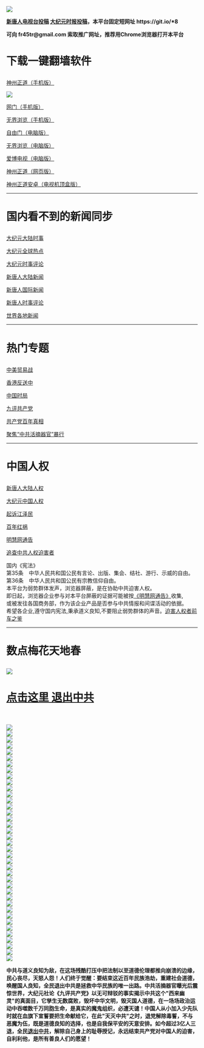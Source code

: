 <a name="1" id="1" target="_blank"></a> <span id="1"></span>
<a name="2" id="2" target="_blank"></a> <span id="2"></span>
<a name="3" id="3" target="_blank"></a> <span id="3"></span>
<a name="4" id="4" target="_blank"></a> <span id="4"></span>
<a name="5" id="5" target="_blank"></a> <span id="5"></span>
<a name="6" id="6" target="_blank"></a> <span id="6"></span>
<a name="7" id="7" target="_blank"></a> <span id="7"></span>
<a name="8" id="8" target="_blank"></a> <span id="8"></span>
<a name="9" id="9" target="_blank"></a> <span id="9"></span>
<img src="https://raw.githubusercontent.com/clgbyu263/www/master/t/fq1.jpg"><br>
<p><strong><a href="https://github.com/clgbyu263/ntdtv/blob/master/gb/contribute.md#1">新唐人电视台投稿</a>  <a href="https://github.com/clgbyu263/djy/blob/master/gb/about-djy.md#1">大纪元时报投稿</a>，本平台固定短网址 https://git.io/*8</strong></p>
<p><strong>可向 fr45tr@gmail.com 索取推广网址，推荐用Chrome浏览器打开本平台</strong></p>

<h1><p><strong>下载一键翻墙软件</strong></p></h1>
<p><a href="https://raw.githubusercontent.com/SzzdOgate/update/master/extras/SzzdOgate.apk?fldfh2">神州正道（手机版）</a><img src="https://raw.githubusercontent.com/hao369/a/master/benzoutuijian.gif" alt=""></p>
<img src="https://raw.githubusercontent.com/clgbyu263/www/master/t/sz.jpg"><br>
<p><a href="https://raw.githubusercontent.com/oGate2/Up/master/oGate.apk?fldfh2">网门（手机版）</a><img src="https://raw.githubusercontent.com/hao369/a/master/benzoutuijian.gif" alt=""></p>
<p><a href="https://raw.githubusercontent.com/wujieliulan/download/master/um.apk?raw=true">无界浏览（手机版）</a></p>
<p><a href="https://raw.githubusercontent.com/freegate-release/website/gh-pages/files/fgp.zip?fldfh2">自由门（电脑版）</a><img src="https://raw.githubusercontent.com/hao369/a/master/benzoutuijian.gif" alt=""></p>
<p><a href="https://raw.githubusercontent.com/wujieliulan/download/master/u.zip?fldfh2">无界浏览（电脑版）</a><img src="https://raw.githubusercontent.com/hao369/a/master/benzoutuijian.gif" alt=""></p>
<p><a href="https://raw.githubusercontent.com/clgbyu263/www/master/szzd/iPPOTV.zip">爱博电视（电脑版）</a></p>
<p><a href="https://raw.githubusercontent.com/clgbyu263/www/master/szzd/szzdogate.rar?fldfh2">神州正道（网页版）</a></p>
<p><a href="https://raw.githubusercontent.com/SzzdOgate/update/master/extras/SzzdOgateTV.apk?fldfh2">神州正道安卓（电视机顶盒版）</a></p>
<hr>
<h1><p><strong>国内看不到的新闻同步</strong></p></h1>
<p><a target="_blank" href="https://github.com/clgbyu263/djy/blob/master/gb/nsc413.md?flntdtv#1">大纪元大陆时事</a></p>
<p><a target="_blank" href="https://github.com/clgbyu263/djy/blob/master/gb/n24hr.md?flntdtv#1">大纪元全球热点</a></p>
<p><a target="_blank" href="https://github.com/clgbyu263/djy/blob/master/gb/news392.md?flntdtv#1">大纪元时事评论</a></p>
<p><a target="_blank" href="https://github.com/clgbyu263/ntdtv/blob/master/gb/prog204_1.md?flntdtv#1">新唐人大陆新闻</a></p>
<p><a target="_blank" href="https://github.com/clgbyu263/ntdtv/blob/master/gb/prog202_1.md?flntdtv#1">新唐人国际新闻</a></p>
<p><a target="_blank" href="https://github.com/clgbyu263/ntdtv/blob/master/gb/prog207_1.md?flntdtv#1">新唐人时事评论</a></p>
<p><a target="_blank" href="https://github.com/gfw-breaker/banned-news/blob/master/README.md?flntdtv&type=url14">世界各地新闻</a></p>
<hr>
<h1><p><strong>热门专题</strong></p></h1>
<p><a target="_blank" href="https://github.com/clgbyu263/ntdtv/blob/master/gb/prog1745_1.md?flntdtv#1">中美贸易战</a></p>
<p><a target="_blank" href="https://github.com/clgbyu263/ntdtv/blob/master/gb/prog205_1.md?flntdtv#1">香港反送中</a></p>
<p><a target="_blank" href="https://github.com/clgbyu263/ntdtv/blob/master/gb/prog1138_1.md?flntdtv#1">中国时局</a></p>
<p><a target="_blank" href="https://github.com/clgbyu263/djy/blob/master/gb/9p.md?flntdtv#1">九评共产党</a></p>
<p><a target="_blank" href="https://github.com/clgbyu263/ntdtv/blob/master/gb/prog1647_1.md?flntdtv#1">共产党百年真相</a></p>
<p><a target="_blank" href="https://github.com/clgbyu263/ntdtv/blob/master/gb/prog447_1.md?flntdtv#1">聚焦“中共活摘器官”暴行</a></p>

<hr>
<h1><p><strong>中国人权</strong></p></h1>
<p><a target="_blank" href="https://github.com/clgbyu263/ntdtv/blob/master/gb/prog1135_1.md?fldfclgbyu263#1">新唐人大陆人权</a></p>
<p><a target="_blank" href="https://github.com/clgbyu263/djy/blob/master/gb/ncid278.md?fldfclgbyu263#1">大纪元中国人权</a></p>
<p><a target="_blank" href="https://github.com/clgbyu263/djy/blob/master/gb/nf6123.md?fldfclgbyu263#1">起诉江泽民</a></p>
<p><a target="_blank" href="https://github.com/clgbyu263/ntdtv/blob/master/gb/prog1704_1.md?fldfclgbyu263#1">百年红祸</a></p>
<p><a href="https://github.com/clgbyu263/djy/blob/master/gb/mh/mhtg.md#1">明慧网通告</a></p>
<p><a target="_blank" href="https://github.com/clgbyu263/ntdtv/blob/master/gb/prog422209_1.md?fldfclgbyu263#1">追查中共人权迫害者</a></p>
国内《宪法》<br>
第35条　中华人民共和国公民有言论、出版、集会、结社、游行、示威的自由。<br>
第36条　中华人民共和国公民有宗教信仰自由。<br>
本平台为弱势群体发声，浏览器屏蔽，是在协助中共迫害人权。<br>
即日起，浏览器企业参与对本平台屏蔽的证据可能被按<a target="_blank" href="https://github.com/clgbyu263/djy/blob/master/gb/mh/mhtg.md?fldfclgbyu263#1">《明慧网通告》</a>收集,<br>
或被发往各国商务部，作为该企业产品是否参与中共情报和间谍活动的依据。<br>
希望各企业,遵守国内宪法,秉承道义良知,不要阻止弱势群体的声音。<a target="_blank" href="https://github.com/clgbyu263/djy/blob/master/gb/rq.md?fldfclgbyu263#1">迫害人权者前车之鉴</a>
<hr>
<h1><p><strong>数点梅花天地春</strong></p></h1>
<img src="https://raw.githubusercontent.com/clgbyu263/www/master/t/01.jpg">
<h1><strong><a href="https://s3-us-west-1.amazonaws.com/ogaten/show.htm?ogQuit.aspx&from=852" rel="nofollow">点击这里 退出中共</a></strong></h1><br>
<br>
<img src="https://raw.githubusercontent.com/clgbyu263/www/master/t/03.jpg"><br>
<img src="https://raw.githubusercontent.com/clgbyu263/www/master/t/04.jpg"><br>
<img src="https://raw.githubusercontent.com/clgbyu263/www/master/t/06.jpg"><br>
<img src="https://raw.githubusercontent.com/clgbyu263/www/master/t/07.jpg"><br>
<img src="https://raw.githubusercontent.com/clgbyu263/www/master/t/10.jpg"><br>
<img src="https://raw.githubusercontent.com/clgbyu263/www/master/t/11.jpg"><br>
<img src="https://raw.githubusercontent.com/clgbyu263/www/master/t/12.jpg"><br>
<img src="https://raw.githubusercontent.com/clgbyu263/www/master/t/13.jpg"><br>
<img src="https://raw.githubusercontent.com/clgbyu263/www/master/t/14.jpg"><br>
<img src="https://raw.githubusercontent.com/clgbyu263/www/master/t/15.jpg"><br>
<img src="https://raw.githubusercontent.com/clgbyu263/www/master/t/16.jpg"><br>
<img src="https://raw.githubusercontent.com/clgbyu263/www/master/t/17.jpg"><br>
<img src="https://raw.githubusercontent.com/clgbyu263/www/master/t/18.jpg"><br>
<img src="https://raw.githubusercontent.com/clgbyu263/www/master/t/19.jpg"><br>
<img src="https://raw.githubusercontent.com/clgbyu263/www/master/t/20.jpg"><br>
<img src="https://raw.githubusercontent.com/clgbyu263/www/master/t/21.jpg"><br>
<img src="https://raw.githubusercontent.com/clgbyu263/www/master/t/22.jpg"><br>
<img src="https://raw.githubusercontent.com/clgbyu263/www/master/t/23.jpg"><br>
<img src="https://raw.githubusercontent.com/clgbyu263/www/master/t/24.jpg"><br>
<img src="https://raw.githubusercontent.com/clgbyu263/www/master/t/25.jpg"><br>
<img src="https://raw.githubusercontent.com/clgbyu263/www/master/t/26.jpg"><br>
<img src="https://raw.githubusercontent.com/clgbyu263/www/master/t/27.jpg"><br>
<img src="https://raw.githubusercontent.com/clgbyu263/www/master/t/28.jpg"><br>
<img src="https://raw.githubusercontent.com/clgbyu263/www/master/t/29.jpg"><br>
<img src="https://raw.githubusercontent.com/clgbyu263/www/master/t/30.jpg"><br>
<img src="https://raw.githubusercontent.com/clgbyu263/www/master/t/31.jpg"><br>
<img src="https://raw.githubusercontent.com/clgbyu263/www/master/t/32.jpg"><br>
<img src="https://raw.githubusercontent.com/clgbyu263/www/master/t/33.jpg"><br>
<img src="https://raw.githubusercontent.com/clgbyu263/www/master/t/34.jpg"><br>
<img src="https://raw.githubusercontent.com/clgbyu263/www/master/t/35.jpg"><br>
<img src="https://raw.githubusercontent.com/clgbyu263/www/master/t/36.jpg"><br>
<img src="https://raw.githubusercontent.com/clgbyu263/www/master/t/37.jpg"><br>
<img src="https://raw.githubusercontent.com/clgbyu263/www/master/t/38.jpg"><br>
<img src="https://raw.githubusercontent.com/clgbyu263/www/master/t/39.jpg"><br>
<img src="https://raw.githubusercontent.com/clgbyu263/www/master/t/40.jpg"><br>
<img src="https://raw.githubusercontent.com/clgbyu263/www/master/t/41.jpg"><br>
<img src="https://raw.githubusercontent.com/clgbyu263/www/master/t/42.jpg"><br>
<img src="https://raw.githubusercontent.com/clgbyu263/www/master/t/43.jpg"><br>
<img src="https://raw.githubusercontent.com/clgbyu263/www/master/t/44.jpg"><br>
<p><p><strong>中共与道义良知为敌，在这场残酷打压中把法制以至道德伦理都推向崩溃的边缘，民心丧尽，天怒人怨！人们终于觉醒：要结束这近百年民族浩劫，重建社会道德，唤醒国人良知，全民退出中共是拯救中华民族的唯一出路。中共活摘器官曝光后震惊世界，大纪元社论《九评共产党》以无可辩驳的事实揭示中共这个"西来幽灵"的真面目，它孳生无数腐败，毁坏中华文明，毁灭国人道德，在一场场政治运动中吞噬数千万同胞生命，是真实的魔鬼组织，必遭天谴！中国人从小加入少先队时就在血旗下宣誓要把生命献给它，在此"天灭中共"之时，退党解除毒誓，不与恶魔为伍，既是道德良知的选择，也是自我保平安的天意安排。如今超过3亿人三退，全民<a href="https://s3-us-west-1.amazonaws.com/ogaten/show.htm?ogQuit.aspx&from=852" rel="nofollow">退出中共</a>，解除自己身上的耻辱授记，永远结束共产党对中国人的迫害，自利利他，是所有善良人们的愿望！</strong></p></p>
